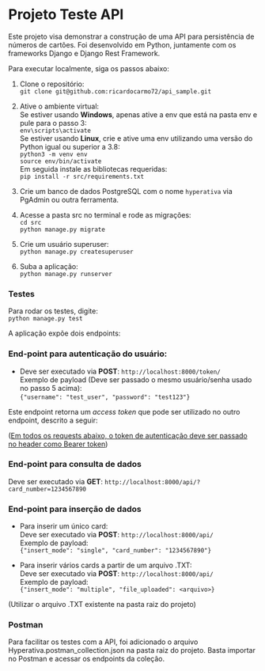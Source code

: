 # Projeto Teste API

Este projeto visa demonstrar a construção de uma API para persistência de números de cartões.
Foi desenvolvido em Python, juntamente com os frameworks Django e Django Rest Framework.

Para executar localmente, siga os passos abaixo:

1. Clone o repositório:<br>
```git clone git@github.com:ricardocarmo72/api_sample.git```

2. Ative o ambiente virtual:<br>
Se estiver usando <b>Windows</b>, apenas ative a env que está na pasta env e pule para o passo 3:<br>
```env\scripts\activate```<br>
Se estiver usando <b>Linux</b>, crie e ative uma env utilizando uma versão do Python igual ou superior a 3.8:<br>
```python3 -m venv env```<br>
```source env/bin/activate```<br>
Em seguida instale as bibliotecas requeridas:<br>
```pip install -r src/requirements.txt```<br>

3. Crie um banco de dados PostgreSQL com o nome ```hyperativa``` via PgAdmin ou outra ferramenta.

4. Acesse a pasta src no terminal e rode as migrações:<br>
```cd src```<br>
```python manage.py migrate```<br>

5. Crie um usuário superuser:<br>
```python manage.py createsuperuser```

6. Suba a aplicação:<br>
```python manage.py runserver```

<h3>Testes</h3>

Para rodar os testes, digite:<br>
```python manage.py test```

A aplicação expõe dois endpoints:<br>

<h3>End-point para autenticação do usuário:</h3>

- Deve ser executado via <b>POST</b>: ```http://localhost:8000/token/```<br>
Exemplo de payload (Deve ser passado o mesmo usuário/senha usado no passo 5 acima):<br>
```{"username": "test_user", "password": "test123"}```<br>

Este endpoint retorna um <em>access token</em> que pode ser utilizado no outro endpoint, descrito a seguir:<br>

(<u>Em todos os requests abaixo, o token de autenticação deve ser passado no header como Bearer token</u>)<br>

<h3>End-point para consulta de dados</h3>

Deve ser executado via <b>GET</b>: ```http://localhost:8000/api/?card_number=1234567890```<br>

<h3>End-point para inserção de dados</h3>

- Para inserir um único card:<br>
Deve ser executado via <b>POST</b>: ```http://localhost:8000/api/```<br>
Exemplo de payload:<br>
```{"insert_mode": "single", "card_number": "1234567890"}```

- Para inserir vários cards a partir de um arquivo .TXT:<br>
Deve ser executado via <b>POST</b>: ```http://localhost:8000/api/```<br>
Exemplo de payload:<br>
```{"insert_mode": "multiple", "file_uploaded": <arquivo>}```

(Utilizar o arquivo .TXT existente na pasta raiz do projeto)

<h3>Postman</h3>
Para facilitar os testes com a API, foi adicionado o arquivo Hyperativa.postman_collection.json na pasta raiz do projeto.
Basta importar no Postman e acessar os endpoints da coleção.
